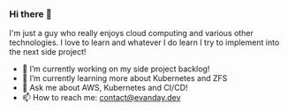 ### Hi there 👋

I'm just a guy who really enjoys cloud computing and various other technologies. I love to learn and whatever I do learn I try to implement into the next side project!

- 🔭 I’m currently working on my side project backlog!
- 🌱 I’m currently learning more about Kubernetes and ZFS
- 💬 Ask me about AWS, Kubernetes and CI/CD!
- 📫 How to reach me: contact@evanday.dev
